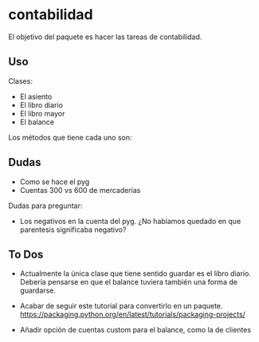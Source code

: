 # contabilidad

El objetivo del paquete es hacer las tareas de contabilidad.

## Uso

Clases:

- El asiento
- El libro diario
- El libro mayor
- El balance

Los métodos que tiene cada uno son:



## Dudas

- Como se hace el pyg
- Cuentas 300 vs 600 de mercaderias

Dudas para preguntar:

- Los negativos en la cuenta del pyg. ¿No habíamos quedado en que parentesis significaba negativo?


## To Dos

- Actualmente la única clase que tiene sentido guardar es el libro diario.
Debería pensarse en que el balance tuviera también una forma de guardarse.

- Acabar de seguir este tutorial para convertirlo en un paquete. https://packaging.python.org/en/latest/tutorials/packaging-projects/

- Añadir opción de cuentas custom para el balance, como la de clientes